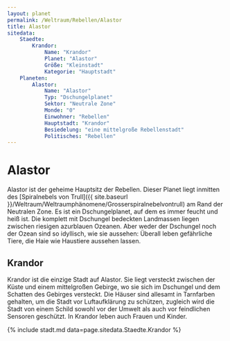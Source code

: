```yaml
---
layout: planet
permalink: /Weltraum/Rebellen/Alastor
title: Alastor
sitedata:
    Staedte:
        Krandor:
            Name: "Krandor"
            Planet: "Alastor"
            Größe: "Kleinstadt"
            Kategorie: "Hauptstadt"
    Planeten:
        Alastor:
            Name: "Alastor"
            Typ: "Dschungelplanet"
            Sektor: "Neutrale Zone"
            Monde: "0"
            Einwohner: "Rebellen"
            Hauptstadt: "Krandor"
            Besiedelung: "eine mittelgroße Rebellenstadt"
            Politisches: "Rebellen"
---
```


# Alastor

Alastor ist der geheime Hauptsitz der Rebellen. Dieser Planet liegt inmitten des [Spiralnebels von Trull]({{ site.baseurl }}/Weltraum/Weltraumphänomene/Grosserspiralnebelvontrull) am Rand der Neutralen Zone. Es ist ein Dschungelplanet, auf dem es immer feucht und heiß ist. Die komplett mit Dschungel bedeckten Landmassen liegen zwischen riesigen azurblauen Ozeanen. Aber weder der Dschungel noch der Ozean sind so idyllisch, wie sie aussehen: Überall leben gefährliche Tiere, die Haie wie Haustiere aussehen lassen.

## Krandor

Krandor ist die einzige Stadt auf Alastor. Sie liegt versteckt zwischen der Küste und einem mittelgroßen Gebirge, wo sie sich im Dschungel und dem Schatten des Gebirges versteckt. Die Häuser sind allesamt in Tarnfarben gehalten, um die Stadt vor Luftaufklärung zu schützen, zugleich wird die Stadt von einem Schild sowohl vor der Umwelt als auch vor feindlichen Sensoren geschützt. In Krandor leben auch Frauen und Kinder.

{% include stadt.md data=page.sitedata.Staedte.Krandor %}
